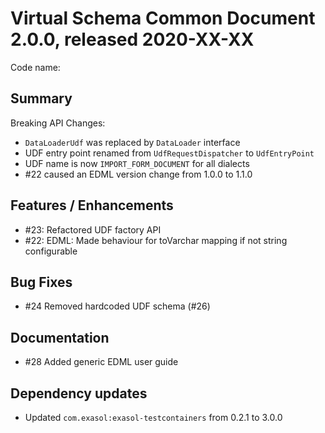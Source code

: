 # Virtual Schema Common Document 2.0.0, released 2020-XX-XX

Code name: 

## Summary

Breaking API Changes:

* `DataLoaderUdf` was replaced by `DataLoader` interface
* UDF entry point renamed from `UdfRequestDispatcher` to `UdfEntryPoint`
* UDF name is now `IMPORT_FORM_DOCUMENT` for all dialects
* #22 caused an EDML version change from 1.0.0 to 1.1.0


## Features / Enhancements

* #23: Refactored UDF factory API
* #22: EDML: Made behaviour for toVarchar mapping if not string configurable

## Bug Fixes

* #24 Removed hardcoded UDF schema (#26)

## Documentation

* #28 Added generic EDML user guide

## Dependency updates

* Updated `com.exasol:exasol-testcontainers` from 0.2.1 to 3.0.0

